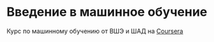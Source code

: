 # Введение в машинное обучение
Курс по машинному обучению от ВШЭ и ШАД на [Coursera](https://www.coursera.org/learn/vvedenie-mashinnoe-obuchenie)
